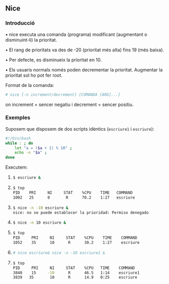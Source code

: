 ## Nice

### Introducció

• nice executa una comanda (programa) modificant (augmentant o disminuint-li) la prioritat.

• El rang de prioritats va des de -20 (prioritat més alta) fins 19 (més baixa). 

• Per defecte, es disminueix la prioritat en 10.

• Els usuaris normals només poden decrementar la prioritat. Augmentar la prioritat sol ho pot fer root.


Format de la comanda:

```bash
# nice [-n increment/decrement] [COMANDA [ARG]...] 
```

on increment = sencer negatiu i decrement = sencer positiu.

### Exemples

Suposem que disposem de dos scripts idèntics (`escriure1` i `escriure`):

```bash
#!/bin/bash 
while : ; do 
	let "a = ($a + 1) % 10" ; 
	echo -n "$a" ; 
done 
```
Executem:

1.
	```bash
	$ escriure &
	```

2.
	```bash
	$ top 
	PID    PRI     NI     STAT    %CPU    TIME   COMMAND 
	1002   25      0       R      70.2    1:27   escriure 
	```

3.
	```bash
	$ nice -n -10 escriure & 
	nice: no se puede establecer la prioridad: Permiso denegado
	```


4.
	```bash
	$ nice -n 10 escriure & 
	```

5.
	```bash
	$ top 
	PID     PRI     NI     STAT    %CPU    TIME    COMMAND 
	1052    35      10      R      30.2    1:27    escriure
	```

6.
	```bash
	# nice escriure& nice -n -10 escriure1 &
	```

7.
	```bash
	$ top 
	PID     PRI     NI     STAT    %CPU   TIME    COMMAND 
	3840    15     -10      R      46.5   1:14    escriure1
	3839   35       10      R      14.9   0:25    escriure 
	```